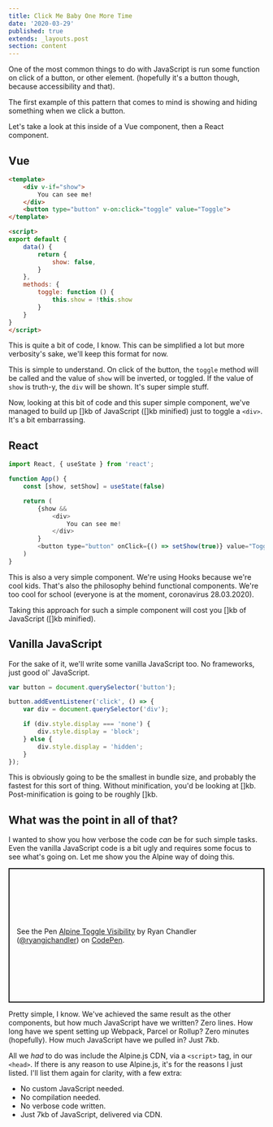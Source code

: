 ```yaml
---
title: Click Me Baby One More Time
date: '2020-03-29'
published: true
extends: _layouts.post
section: content
---
```

One of the most common things to do with JavaScript is run some function on click of a button, or other element. (hopefully it's a button though, because accessibility and that).

The first example of this pattern that comes to mind is showing and hiding something when we click a button.

Let's take a look at this inside of a Vue component, then a React component.

## Vue

```html
<template>
    <div v-if="show">
        You can see me!
    </div>
    <button type="button" v-on:click="toggle" value="Toggle">
</template>

<script>
export default {
    data() {
        return {
            show: false,
        }
    },
    methods: {
        toggle: function () {
            this.show = !this.show
        }
    }
}
</script>
```

This is quite a bit of code, I know. This can be simplified a lot but more verbosity's sake, we'll keep this format for now. 

This is simple to understand. On click of the button, the `toggle` method will be called and the value of `show` will be inverted, or toggled. If the value of `show` is truth-y, the `div` will be shown. It's super simple stuff.

Now, looking at this bit of code and this super simple component, we've managed to build up []kb of JavaScript ([]kb minified) just to toggle a `<div>`. It's a bit embarrassing.

## React

```javascript
import React, { useState } from 'react';

function App() {
    const [show, setShow] = useState(false)

    return (
        {show &&
            <div>
                You can see me!
            </div>
        }
        <button type="button" onClick={() => setShow(true)} value="Toggle">
    )
}
```

This is also a very simple component. We're using Hooks because we're cool kids. That's also the philosophy behind functional components. We're too cool for school (everyone is at the moment, coronavirus 28.03.2020).

Taking this approach for such a simple component will cost you []kb of JavaScript ([]kb minified).

## Vanilla JavaScript

For the sake of it, we'll write some vanilla JavaScript too. No frameworks, just good ol' JavaScript.

```javascript
var button = document.querySelector('button');

button.addEventListener('click', () => {
    var div = document.querySelector('div');

    if (div.style.display === 'none') {
        div.style.display = 'block';
    } else {
        div.style.display = 'hidden';
    }
});
```

This is obviously going to be the smallest in bundle size, and probably the fastest for this sort of thing. Without minification, you'd be looking at []kb. Post-minification is going to be roughly []kb.

## What was the point in all of that?

I wanted to show you how verbose the code _can_ be for such simple tasks. Even the vanilla JavaScript code is a bit ugly and requires some focus to see what's going on. Let me show you the Alpine way of doing this.

<p class="codepen" data-height="265" data-theme-id="dark" data-default-tab="html,result" data-user="ryangjchandler" data-slug-hash="JjdwxRm" data-preview="true" style="height: 265px; box-sizing: border-box; display: flex; align-items: center; justify-content: center; border: 2px solid; margin: 1em 0; padding: 1em;" data-pen-title="Alpine Toggle Visibility">
  <span>See the Pen <a href="https://codepen.io/ryangjchandler/pen/JjdwxRm">
  Alpine Toggle Visibility</a> by Ryan Chandler (<a href="https://codepen.io/ryangjchandler">@ryangjchandler</a>)
  on <a href="https://codepen.io">CodePen</a>.</span>
</p>
<script async src="https://static.codepen.io/assets/embed/ei.js"></script>

Pretty simple, I know. We've achieved the same result as the other components, but how much JavaScript have we written? Zero lines. How long have we spent setting up Webpack, Parcel or Rollup? Zero minutes (hopefully). How much JavaScript have we pulled in? Just 7kb.

All we _had_ to do was include the Alpine.js CDN, via a `<script>` tag, in our `<head>`. If there is any reason to use Alpine.js, it's for the reasons I just listed. I'll list them again for clarity, with a few extra:

* No custom JavaScript needed.
* No compilation needed.
* No verbose code written.
* Just 7kb of JavaScript, delivered via CDN.

